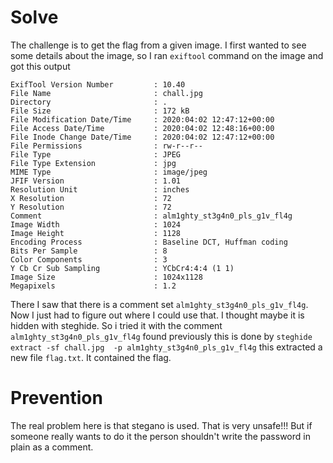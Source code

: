 # Solve
The challenge is to get the flag from a given image. I first wanted to see some details about the image, so I ran `exiftool` command on the image and got this output
```
ExifTool Version Number         : 10.40
File Name                       : chall.jpg
Directory                       : .
File Size                       : 172 kB
File Modification Date/Time     : 2020:04:02 12:47:12+00:00
File Access Date/Time           : 2020:04:02 12:48:16+00:00
File Inode Change Date/Time     : 2020:04:02 12:47:12+00:00
File Permissions                : rw-r--r--
File Type                       : JPEG
File Type Extension             : jpg
MIME Type                       : image/jpeg
JFIF Version                    : 1.01
Resolution Unit                 : inches
X Resolution                    : 72
Y Resolution                    : 72
Comment                         : alm1ghty_st3g4n0_pls_g1v_fl4g
Image Width                     : 1024
Image Height                    : 1128
Encoding Process                : Baseline DCT, Huffman coding
Bits Per Sample                 : 8
Color Components                : 3
Y Cb Cr Sub Sampling            : YCbCr4:4:4 (1 1)
Image Size                      : 1024x1128
Megapixels                      : 1.2
```
There I saw that there is a comment set `alm1ghty_st3g4n0_pls_g1v_fl4g`. Now I just had to figure out where I could use that. I thought maybe it is hidden with steghide. So i tried it with the comment `alm1ghty_st3g4n0_pls_g1v_fl4g` found previously this is done by `steghide extract -sf chall.jpg  -p alm1ghty_st3g4n0_pls_g1v_fl4g` this extracted a new file `flag.txt`.
It contained the flag.

# Prevention
The real problem here is that stegano is used. That is very unsafe!!! But if someone really wants to do it the person shouldn't write the password in plain as a comment.
